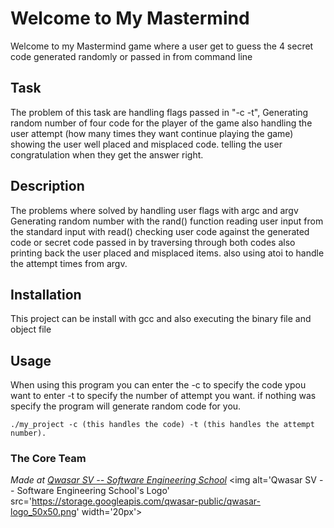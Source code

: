# Welcome to My Mastermind
Welcome to my Mastermind game where a user get to guess the 4 secret code generated randomly or passed in from command line

## Task
The problem of this task are handling flags passed in "-c -t",
Generating random number of four code for the player of the game
also handling the user attempt (how many times they want continue playing the game)
showing the user well placed and misplaced code.
telling the user congratulation when they get the answer right.
## Description
The problems where solved by handling user flags with argc and argv
Generating random number with the rand() function
reading user input from the standard input with read()
checking user code against the generated code or secret code passed in by traversing through both codes
also printing back the user placed and misplaced items.
also using atoi to handle the attempt times from argv.

## Installation
This project can be install with gcc and also executing the binary file and object file
## Usage
When using this program you can enter the -c to specify the code ypou want to enter
-t to specify the number of attempt you want.
if nothing was specify the program will generate random code for you.
```
./my_project -c (this handles the code) -t (this handles the attempt number).
```

### The Core Team


<span><i>Made at <a href='https://qwasar.io'>Qwasar SV -- Software Engineering School</a></i></span>
<span><img alt='Qwasar SV -- Software Engineering School's Logo' src='https://storage.googleapis.com/qwasar-public/qwasar-logo_50x50.png' width='20px'></span>
